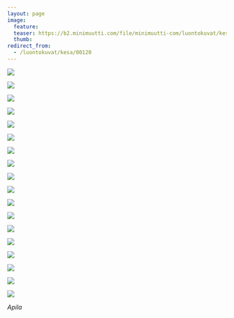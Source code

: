 ```yaml
---
layout: page
image:
  feature:
  teaser: https://b2.minimuutti.com/file/minimuutti-com/luontokuvat/kes%C3%A4/9/DS35831-245px.jpg
  thumb:
redirect_from:
  - /luontokuvat/kesa/00120
---
```


![](https://b2.minimuutti.com/file/minimuutti-com/luontokuvat/kes%C3%A4/9/DS35814-800px.jpg)

![](https://b2.minimuutti.com/file/minimuutti-com/luontokuvat/kes%C3%A4/9/DS35805-800px.jpg)

![](https://b2.minimuutti.com/file/minimuutti-com/luontokuvat/kes%C3%A4/9/DS35810-800px.jpg)

![](https://b2.minimuutti.com/file/minimuutti-com/luontokuvat/kes%C3%A4/9/DS35707-800px.jpg)

![](https://b2.minimuutti.com/file/minimuutti-com/luontokuvat/kes%C3%A4/9/DS35862-800px.jpg)

![](https://b2.minimuutti.com/file/minimuutti-com/luontokuvat/kes%C3%A4/9/DS35865-800px.jpg)

![](https://b2.minimuutti.com/file/minimuutti-com/luontokuvat/kes%C3%A4/9/DS35833-800px.jpg)

![](https://b2.minimuutti.com/file/minimuutti-com/luontokuvat/kes%C3%A4/9/DS35852-800px.jpg)

![](https://b2.minimuutti.com/file/minimuutti-com/luontokuvat/kes%C3%A4/9/DS35857-800px.jpg)

![](https://b2.minimuutti.com/file/minimuutti-com/luontokuvat/kes%C3%A4/9/DS35859-800px.jpg)

![](https://b2.minimuutti.com/file/minimuutti-com/luontokuvat/kes%C3%A4/9/DS35840-800px.jpg)

![](https://b2.minimuutti.com/file/minimuutti-com/luontokuvat/kes%C3%A4/9/DS35842-800px.jpg)

![](https://b2.minimuutti.com/file/minimuutti-com/luontokuvat/kes%C3%A4/9/DS35844-800px.jpg)

![](https://b2.minimuutti.com/file/minimuutti-com/luontokuvat/kes%C3%A4/9/DS35850-800px.jpg)

![](https://b2.minimuutti.com/file/minimuutti-com/luontokuvat/kes%C3%A4/9/DS35854-800px.jpg)

![](https://b2.minimuutti.com/file/minimuutti-com/luontokuvat/kes%C3%A4/9/DS35855-800px.jpg)

![](https://b2.minimuutti.com/file/minimuutti-com/luontokuvat/kes%C3%A4/9/DS35831-800px.jpg)

![](https://b2.minimuutti.com/file/minimuutti-com/luontokuvat/kes%C3%A4/9/DS35830-800px.jpg)

*Apila*
